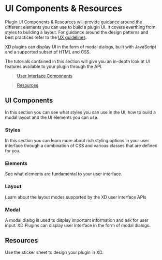 # UI Components & Resources

Plugin UI Components & Resources will provide guidance around the different elements you can use to build a plugin UI. It covers everthing from styles to building a layout. For guidance around the design patterns and best practices refer to the [UX guidelines](../ux_guidelines/index.md).

XD plugins can display UI in the form of modal dialogs, built with JavaScript and a supported subset of HTML and CSS.

The tutorials contained in this section will give you an in-depth look at UI features available to your plugin through the API.


> [User Interface Components](/reference/ui/index.md)

> [Resources](/Sticker_sheet.md)

## UI Components
In this section you can see what styles you can use in the UI, how to build a modal layout and the UI elements you can use.

### Styles 
In this section you can learn more about rich styling options in your user interface through a combination of CSS and various classes that are defined for you.

### Elements
See what elements are fundamental to your user interface.

### Layout 
Learn about the layout modes supported by the XD user interface APIs 

### Modal
A modal dialog is used to display important information and ask for user input. XD Plugins can display user interface in the form of modal dialogs.

## Resources
Use the sticker sheet to design your plugin in XD.